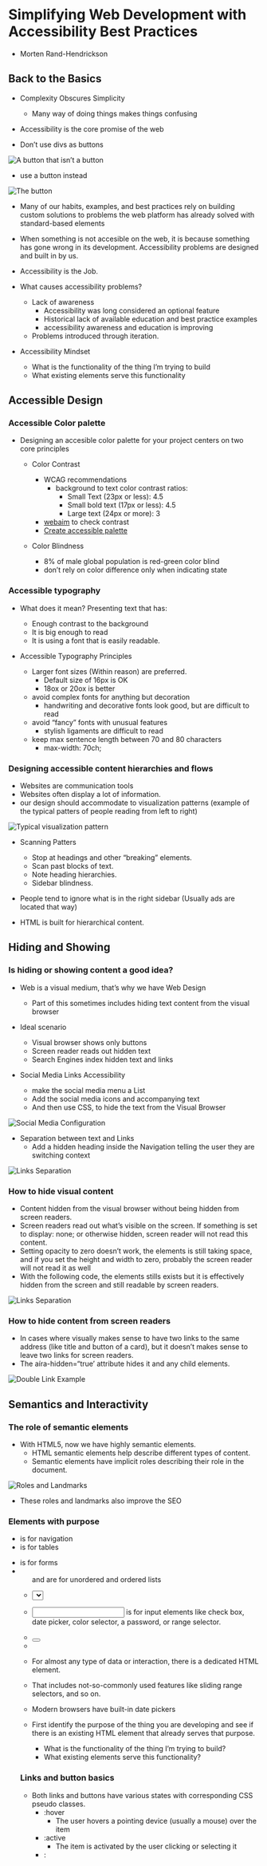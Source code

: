 # Simplifying Web Development with Accessibility Best Practices

- Morten Rand-Hendrickson

## Back to the Basics

- Complexity Obscures Simplicity
  - Many way of doing things makes things confusing
 
 
- Accessibility is the core promise of the web
 
- Don’t use divs as buttons

![A button that isn’t a button](./Chapter01/CH01-Capture01.png)

- use a button instead

![The button](./Chapter01/CH01-Capture02.png)

- Many of our habits, examples, and best practices rely on building custom solutions to problems the web platform has already solved with standard-based elements
- When something is not accesible on the web, it is because something has gone wrong in its development. Accessibility problems are designed and built in by us. 
- Accessibility is the Job.
- What causes accessibility problems?
  - Lack of awareness
    - Accessibility was long considered an optional feature
    - Historical lack of available education and best practice examples
    - accessibility awareness and education is improving
  - Problems introduced through iteration.


- Accessibility Mindset
  - What is the functionality of the thing I’m trying to build
  - What existing elements serve this functionality
 
 
## Accessible Design

### Accessible Color palette

- Designing an accesible color palette for your project centers on two core principles
  - Color Contrast
    - WCAG recommendations
      - background to text color contrast ratios:
        - Small Text (23px or less): 4.5
        - Small bold text (17px or less): 4.5
        - Large text (24px or more): 3
    - [webaim](https://webaim.org) to check contrast
    - [Create accessible palette](https://color.adobe.com) 
   
  - Color Blindness     
    - 8% of male global population is red-green color blind
    - don’t rely on color difference only when indicating state
 

### Accessible typography

- What does it mean? Presenting text that has:
  - Enough contrast to the background
  - It is big enough to read
  - It is using a font that is easily readable.

- Accessible Typography Principles
  - Larger font sizes (Within reason) are preferred.
    - Default size of 16px is OK
    - 18ox or 20ox is better   
  - avoid complex fonts for anything but decoration
    - handwriting and decorative fonts look good, but are difficult to read
  - avoid “fancy” fonts with unusual features
    - stylish ligaments are difficult to read
  - keep max sentence length between 70 and 80 characters
    - max-width: 70ch;
   

### Designing accessible content hierarchies and flows

- Websites are communication tools
- Websites often display a lot of information.
- our design should accommodate to visualization patterns (example of the typical patters of people reading from left to right)

![Typical visualization pattern](./Chapter02/CH02-Capture01.png)

- Scanning Patters
  - Stop at headings and other “breaking” elements.
  - Scan past blocks of text.
  - Note heading hierarchies.
  - Sidebar blindness.
 
 - People tend to ignore what is in the right sidebar (Usually ads are located that way) 
 - HTML is built for hierarchical content.
 
 
## Hiding and Showing

### Is hiding or showing content a good idea?

- Web is a visual medium, that’s why we have Web Design
  - Part of this sometimes includes hiding text content from the visual browser

- Ideal scenario
  - Visual browser shows only buttons
  - Screen reader reads out hidden text
  - Search Engines index hidden text and links


- Social Media Links Accessibility
  - make the social media menu a List
  - Add the social media icons and accompanying text    
  - And then use CSS, to hide the text from the Visual Browser

![Social Media Configuration](./Chapter03/CH03-Capture01.png)

- Separation between text and Links
  - Add a hidden heading inside the Navigation telling the user they are switching context

![Links Separation](./Chapter03/CH03-Capture02.png)

### How to hide visual content

- Content hidden from the visual browser without being hidden from screen readers.
- Screen readers read out what’s visible on the screen. If something is set to display: none; or otherwise hidden, screen reader will not read this content.
- Setting opacity to zero doesn’t work, the elements is still taking space, and if you set the height and width to zero, probably the screen reader will not read it as well
- With the following code, the elements stills exists but it is effectively hidden from the screen and still readable by screen readers.

![Links Separation](./Chapter03/CH03-Capture03.png)

### How to hide content from screen readers

- In cases where visually makes sense to have two links to the same address (like title and button of a card), but it doesn’t makes sense to leave two links for screen readers.
- The aíra-hidden=“true’ attribute hides it and any child elements.

![Double Link Example](./Chapter03/CH03-Capture04.png)


## Semantics and Interactivity

### The role of semantic elements

- With HTML5, now we have highly semantic elements.
  - HTML semantic elements help describe different types of content.
  - Semantic elements have implicit roles describing their role in the document.

![Roles and Landmarks](./Chapter03/CH03-Capture05.png)

- These roles and landmarks also improve the SEO


### Elements with purpose 

- <nav> is for navigation
- <table> is for tables
- <form> is for forms
- <ul> and <lo> are for unordered and ordered lists
- <select> is for selecting things
- <input> is for input elements like check box, date picker, color selector, a password, or range selector.
- <button>
- <link>

- For almost any type of data or interaction, there is a dedicated HTML element.
- That includes not-so-commonly used features like sliding range selectors, and so on.
- Modern browsers have built-in date pickers
- First identify the purpose of the thing you are developing and see if there is an existing HTML element that already serves that purpose.
  - What is the functionality of the thing I’m trying to build?
  - What existing elements serve this functionality?

### Links and button basics

- Both links and buttons have various states with corresponding CSS pseudo classes.
  - :hover
    - The user hovers a pointing device (usually a mouse) over the item
  - :active
    - The item is activated by the user clicking or selecting it
  - :      
    
  
